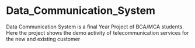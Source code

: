 # Data_Communication_System
Data Communication System is a final Year Project of BCA/MCA students. Here the project shows the demo activity of telecommunication services for the new and existing customer
